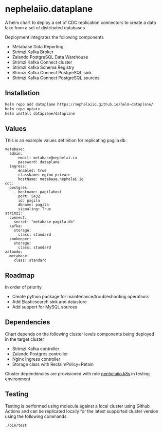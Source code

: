 # nephelaiio.dataplane

A helm chart to deploy a set of CDC replication connectors to create a data lake from a set of distributed databases

Deployment integrates the following components
* Metabase Data Reporting
* Strimzi Kafka Broker
* Zalando PostgreSQL Data Warehouse
* Strimzi Kafka Connect cluster
* Strimzi Kafka Schema Registry
* Strimzi Kafka Connect PostgreSQL sink
* Strimzi Kafka Connect PostgreSQL sources

## Installation

``` sh
helm repo add dataplane https://nephelaiio.github.io/helm-dataplane/
helm repo update
helm install dataplane/dataplane
```

## Values

This is an example values definition for replicating pagila db:

```
metabase:
  admin:
      email: metabase@nephelai.io
      password: dataplane
  ingress:
      enabled: true
      className: nginx-private
      hostName: metabase.nephelai.io
cdc:
  postgres:
    - hostname: pagilahost
      port: 5432
      id: pagila
      dbname: pagila
      signaling: True
strimzi:
  connect:
    secret: "metabase-pagila-db"
  kafka:
    storage:
      class: standard
  zookeeper:
    storage:
      class: standard
zalando:
  metabase:
    class: standard
```

## Roadmap
In order of priority

* Create python package for maintenance/troubleshooting operations
* Add Elasticsearch sink and datastore
* Add support for MySQL sources

## Dependencies
Chart depends on the following cluster levels components being deployed in the target cluster

* Strimzi Kafka controller
* Zalando Postgres controller
* Nginx Ingress controller
* Storage class with ReclaimPolicy=Retain 

Cluster dependencies are provisioned with role [nephelaiio.k8s](https://github.com/nephelaiio/ansible-role-k8s) in testing environment

## Testing
Testing is performed using molecule against a local cluster using Github Actions and can be replicated locally for the latest supported cluster version using the following commands:

``` sh
./bin/test
```
